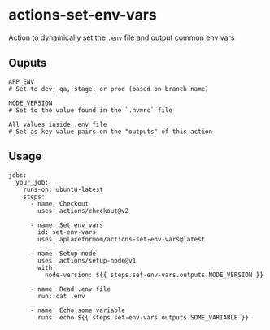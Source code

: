 # actions-set-env-vars

Action to dynamically set the `.env` file and output common env vars

## Ouputs

```
APP_ENV
# Set to dev, qa, stage, or prod (based on branch name)
```

```
NODE_VERSION
# Set to the value found in the `.nvmrc` file
```

```
All values inside .env file
# Set as key value pairs on the "outputs" of this action
```

## Usage

```
jobs:
  your_job:
    runs-on: ubuntu-latest
    steps:
      - name: Checkout
        uses: actions/checkout@v2

      - name: Set env vars
        id: set-env-vars
        uses: aplaceformom/actions-set-env-vars@latest

      - name: Setup node
        uses: actions/setup-node@v1
        with:
          node-version: ${{ steps.set-env-vars.outputs.NODE_VERSION }}

      - name: Read .env file
        run: cat .env

      - name: Echo some variable
        runs: echo ${{ steps.set-env-vars.outputs.SOME_VARIABLE }}
```
